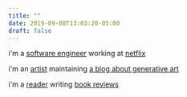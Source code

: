 ```yaml
---
title: ""
date: 2019-09-08T13:03:20-05:00
draft: false
---
```


i'm a [software engineer][github] working at [netflix][netflix]

i'm an [artist][instagram] maintaining [a blog about generative
art][gen-mistakes]

i'm a [reader][goodreads] writing [book reviews][books]

[github]: https://github.com/davidomarf
[instagram]: https://instagram.com/gen_mistakes/
[goodreads]: https://www.goodreads.com/user/show/59939872-david-omar
[gen-mistakes]: https://generativemistakes.art
[netflix]: https://about.netflix.com/en
[books]: https://books.davidomar.com
[umvel]: https://umvel.com/
[resume]: /resume.pdf
[writings]: #writings
[projects]: #projects
[talks]: #talks
